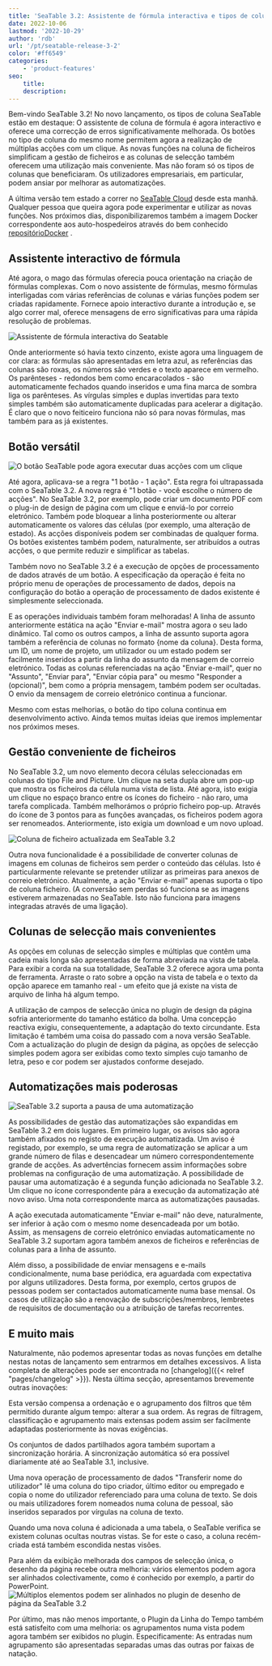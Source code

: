 ```yaml
---
title: 'SeaTable 3.2: Assistente de fórmula interactiva e tipos de colunas melhorados'
date: 2022-10-06
lastmod: '2022-10-29'
author: 'rdb'
url: '/pt/seatable-release-3-2'
color: '#ff6549'
categories:
    - 'product-features'
seo:
    title:
    description:
---
```


Bem-vindo SeaTable 3.2! No novo lançamento, os tipos de coluna SeaTable estão em destaque: O assistente de coluna de fórmula é agora interactivo e oferece uma correcção de erros significativamente melhorada. Os botões no tipo de coluna do mesmo nome permitem agora a realização de múltiplas acções com um clique. As novas funções na coluna de ficheiros simplificam a gestão de ficheiros e as colunas de selecção também oferecem uma utilização mais conveniente. Mas não foram só os tipos de colunas que beneficiaram. Os utilizadores empresariais, em particular, podem ansiar por melhorar as automatizações.

A última versão tem estado a correr no [SeaTable Cloud](https://cloud.seatable.io) desde esta manhã. Qualquer pessoa que queira agora pode experimentar e utilizar as novas funções. Nos próximos dias, disponibilizaremos também a imagem Docker correspondente aos auto-hospedeiros através do bem conhecido [repositórioDocker](https://hub.docker.com/r/seatable/seatable-enterprise/tags) .

## Assistente interactivo de fórmula

Até agora, o mago das fórmulas oferecia pouca orientação na criação de fórmulas complexas. Com o novo assistente de fórmulas, mesmo fórmulas interligadas com várias referências de colunas e várias funções podem ser criadas rapidamente. Fornece apoio interactivo durante a introdução e, se algo correr mal, oferece mensagens de erro significativas para uma rápida resolução de problemas.

![Assistente de fórmula interactiva do Seatable](SeaTable3.2_FormulaWizard.png)

Onde anteriormente só havia texto cinzento, existe agora uma linguagem de cor clara: as fórmulas são apresentadas em letra azul, as referências das colunas são roxas, os números são verdes e o texto aparece em vermelho. Os parênteses - redondos bem como encaracolados - são automaticamente fechados quando inseridos e uma fina marca de sombra liga os parênteses. As vírgulas simples e duplas invertidas para texto simples também são automaticamente duplicadas para acelerar a digitação. É claro que o novo feiticeiro funciona não só para novas fórmulas, mas também para as já existentes.

## Botão versátil

![O botão SeaTable pode agora executar duas acções com um clique](SeaTable3.2_ButtonColumn.png)

Até agora, aplicava-se a regra "1 botão - 1 ação". Esta regra foi ultrapassada com o SeaTable 3.2. A nova regra é "1 botão - você escolhe o número de acções". No SeaTable 3.2, por exemplo, pode criar um documento PDF com o plug-in de design de página com um clique e enviá-lo por correio eletrónico. Também pode bloquear a linha posteriormente ou alterar automaticamente os valores das células (por exemplo, uma alteração de estado). As acções disponíveis podem ser combinadas de qualquer forma. Os botões existentes também podem, naturalmente, ser atribuídos a outras acções, o que permite reduzir e simplificar as tabelas.

Também novo no SeaTable 3.2 é a execução de opções de processamento de dados através de um botão. A especificação da operação é feita no próprio menu de operações de processamento de dados, depois na configuração do botão a operação de processamento de dados existente é simplesmente seleccionada.

E as operações individuais também foram melhoradas! A linha de assunto anteriormente estática na ação "Enviar e-mail" mostra agora o seu lado dinâmico. Tal como os outros campos, a linha de assunto suporta agora também a referência de colunas no formato {nome da coluna}. Desta forma, um ID, um nome de projeto, um utilizador ou um estado podem ser facilmente inseridos a partir da linha do assunto da mensagem de correio eletrónico. Todas as colunas referenciadas na ação "Enviar e-mail", quer no "Assunto", "Enviar para", "Enviar cópia para" ou mesmo "Responder a (opcional)", bem como a própria mensagem, também podem ser ocultadas. O envio da mensagem de correio eletrónico continua a funcionar.

Mesmo com estas melhorias, o botão do tipo coluna continua em desenvolvimento activo. Ainda temos muitas ideias que iremos implementar nos próximos meses.

## Gestão conveniente de ficheiros

No SeaTable 3.2, um novo elemento decora células seleccionadas em colunas do tipo File and Picture. Um clique na seta dupla abre um pop-up que mostra os ficheiros da célula numa vista de lista. Até agora, isto exigia um clique no espaço branco entre os ícones do ficheiro - não raro, uma tarefa complicada. Também melhorámos o próprio ficheiro pop-up. Através do ícone de 3 pontos para as funções avançadas, os ficheiros podem agora ser renomeados. Anteriormente, isto exigia um download e um novo upload.

![Coluna de ficheiro actualizada em SeaTable 3.2](SeaTable3.2_FileColumn.png)

Outra nova funcionalidade é a possibilidade de converter colunas de imagens em colunas de ficheiros sem perder o conteúdo das células. Isto é particularmente relevante se pretender utilizar as primeiras para anexos de correio eletrónico. Atualmente, a ação "Enviar e-mail" apenas suporta o tipo de coluna ficheiro. (A conversão sem perdas só funciona se as imagens estiverem armazenadas no SeaTable. Isto não funciona para imagens integradas através de uma ligação).

## Colunas de selecção mais convenientes

As opções em colunas de selecção simples e múltiplas que contêm uma cadeia mais longa são apresentadas de forma abreviada na vista de tabela. Para exibir a corda na sua totalidade, SeaTable 3.2 oferece agora uma ponta de ferramenta. Arraste o rato sobre a opção na vista de tabela e o texto da opção aparece em tamanho real - um efeito que já existe na vista de arquivo de linha há algum tempo.

A utilização de campos de selecção única no plugin de design da página sofria anteriormente do tamanho estático da bolha. Uma concepção reactiva exigiu, consequentemente, a adaptação do texto circundante. Esta limitação é também uma coisa do passado com a nova versão SeaTable. Com a actualização do plugin de design da página, as opções de selecção simples podem agora ser exibidas como texto simples cujo tamanho de letra, peso e cor podem ser ajustados conforme desejado.

## Automatizações mais poderosas

![SeaTable 3.2 suporta a pausa de uma automatização](SeaTable3.2_PauseAutomations_400x361.png)

As possibilidades de gestão das automatizações são expandidas em SeaTable 3.2 em dois lugares. Em primeiro lugar, os avisos são agora também afixados no registo de execução automatizada. Um aviso é registado, por exemplo, se uma regra de automatização se aplicar a um grande número de filas e desencadear um número correspondentemente grande de acções. As advertências fornecem assim informações sobre problemas na configuração de uma automatização. A possibilidade de pausar uma automatização é a segunda função adicionada no SeaTable 3.2. Um clique no ícone correspondente pára a execução da automatização até novo aviso. Uma nota correspondente marca as automatizações pausadas.

A ação executada automaticamente "Enviar e-mail" não deve, naturalmente, ser inferior à ação com o mesmo nome desencadeada por um botão. Assim, as mensagens de correio eletrónico enviadas automaticamente no SeaTable 3.2 suportam agora também anexos de ficheiros e referências de colunas para a linha de assunto.

Além disso, a possibilidade de enviar mensagens e e-mails condicionalmente, numa base periódica, era aguardada com expectativa por alguns utilizadores. Desta forma, por exemplo, certos grupos de pessoas podem ser contactados automaticamente numa base mensal. Os casos de utilização são a renovação de subscrições/membros, lembretes de requisitos de documentação ou a atribuição de tarefas recorrentes.

## E muito mais

Naturalmente, não podemos apresentar todas as novas funções em detalhe nestas notas de lançamento sem entrarmos em detalhes excessivos. A lista completa de alterações pode ser encontrada no [changelog]({{< relref "pages/changelog" >}}). Nesta última secção, apresentamos brevemente outras inovações:

Esta versão compensa a ordenação e o agrupamento dos filtros que têm permitido durante algum tempo: alterar a sua ordem. As regras de filtragem, classificação e agrupamento mais extensas podem assim ser facilmente adaptadas posteriormente às novas exigências.

Os conjuntos de dados partilhados agora também suportam a sincronização horária. A sincronização automática só era possível diariamente até ao SeaTable 3.1, inclusive.

Uma nova operação de processamento de dados "Transferir nome do utilizador" lê uma coluna do tipo criador, último editor ou empregado e copia o nome do utilizador referenciado para uma coluna de texto. Se dois ou mais utilizadores forem nomeados numa coluna de pessoal, são inseridos separados por vírgulas na coluna de texto.

Quando uma nova coluna é adicionada a uma tabela, o SeaTable verifica se existem colunas ocultas noutras vistas. Se for este o caso, a coluna recém-criada está também escondida nestas visões.

Para além da exibição melhorada dos campos de selecção única, o desenho da página recebe outra melhoria: vários elementos podem agora ser alinhados colectivamente, como é conhecido por exemplo, a partir do PowerPoint.  
![Múltiplos elementos podem ser alinhados no plugin de desenho de página da SeaTable 3.2](SeaTable3.2-ElementAlignment.png)

Por último, mas não menos importante, o Plugin da Linha do Tempo também está satisfeito com uma melhoria: os agrupamentos numa vista podem agora também ser exibidos no plugin. Especificamente: As entradas num agrupamento são apresentadas separadas umas das outras por faixas de natação.
